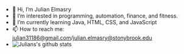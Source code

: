 - 👋 Hi, I’m Julian Elmasry
- 👀 I’m interested in programming, automation, finance, and fitness.
- 🌱 I’m currently learning Java, HTML, CSS, and JavaScript
- 📫 How to reach me: julian31186@gmail.com/julian.elmasry@stonybrook.edu
- ![Julians's github stats](https://github-readme-stats.vercel.app/api?username=anuraghazra)


